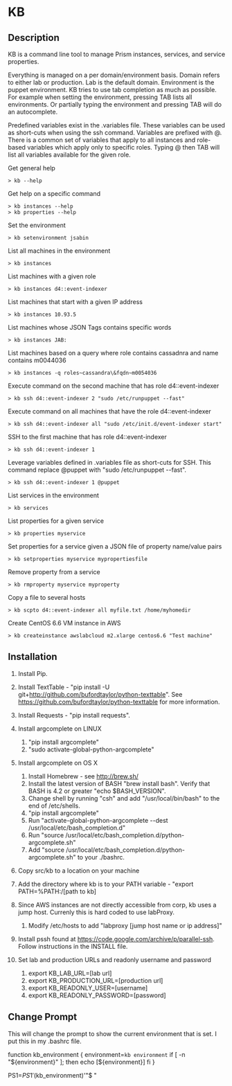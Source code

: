 # KB

## Description 
KB is a command line tool to manage Prism instances, services, and service properties.

Everything is managed on a per domain/environment basis. Domain refers to either lab or production. Lab is the default domain. Environment is the puppet environment.
KB tries to use tab completion as much as possible. For example when setting the environment, pressing TAB lists all environments. Or partially typing the environment
and pressing TAB will do an autocomplete.

Predefined variables exist in the .variables file. These variables can be used as short-cuts when using the ssh command. Variables are prefixed with @. There is a
common set of variables that apply to all instances and role-based variables which apply only to specific roles. Typing @ then TAB will list all variables available
for the given role.

Get general help

    > kb --help
    
Get help on a specific command
    
    > kb instances --help
    > kb properties --help

Set the environment

    > kb setenvironment jsabin
    
List all machines in the environment

    > kb instances
    
List machines with a given role

    > kb instances d4::event-indexer
    
List machines that start with a given IP address
    
    > kb instances 10.93.5
    
List machines whose JSON Tags contains specific words

    > kb instances JAB:
    
List machines based on a query where role contains cassadnra and name contains m0044036

    > kb instances -q roles~cassandra\&fqdn~m0054036
    
Execute command on the second machine that has role d4::event-indexer
    
    > kb ssh d4::event-indexer 2 "sudo /etc/runpuppet --fast"
    
Execute command on all machines that have the role d4::event-indexer

    > kb ssh d4::event-indexer all "sudo /etc/init.d/event-indexer start"
    
SSH to the first machine that has role d4::event-indexer

    > kb ssh d4::event-indexer 1
    
Leverage variables defined in .variables file as short-cuts for SSH. This command replace @puppet with "sudo /etc/runpuppet --fast".

    > kb ssh d4::event-indexer 1 @puppet
    
List services in the environment
    
    > kb services 
    
List properties for a given service

    > kb properties myservice
    
Set properties for a service given a JSON file of property name/value pairs

    > kb setproperties myservice mypropertiesfile   
    
Remove property from a service

    > kb rmproperty myservice myproperty
     
Copy a file to several hosts

    > kb scpto d4::event-indexer all myfile.txt /home/myhomedir
    
Create CentOS 6.6 VM instance in AWS

    > kb createinstance awslabcloud m2.xlarge centos6.6 "Test machine"
    
 
## Installation
 
1. Install Pip.
2. Install TextTable - "pip install -U git+http://github.com/bufordtaylor/python-texttable". See https://github.com/bufordtaylor/python-texttable for more information.
3. Install Requests - "pip install requests".
4. Install argcomplete on LINUX

    1. "pip install argcomplete"
    2. "sudo activate-global-python-argcomplete"
    
5. Install argcomplete on OS X
    
    1. Install Homebrew - see http://brew.sh/
    2. Install the latest version of BASH "brew install bash". Verify that BASH is 4.2 or greater "echo $BASH_VERSION".
    3. Change shell by running "csh" and add "/usr/local/bin/bash" to the end of /etc/shells.
    4. "pip install argcomplete"
    5. Run "activate-global-python-argcomplete --dest /usr/local/etc/bash_completion.d"
    6. Run "source /usr/local/etc/bash_completion.d/python-argcomplete.sh"
    7. Add "source /usr/local/etc/bash_completion.d/python-argcomplete.sh" to your ./bashrc.
    
6. Copy src/kb to a location on your machine
7. Add the directory where kb is to your PATH variable - "export PATH=%PATH:/[path to kb]
8. Since AWS instances are not directly accessible from corp, kb uses a jump host. Currenly this is hard coded to use labProxy.
    
    1. Modify /etc/hosts to add "labproxy	[jump host name or ip address]"
9. Install pssh found at https://code.google.com/archive/p/parallel-ssh. Follow instructions in the INSTALL file.
10. Set lab and production URLs and readonly username and password

    1. export KB_LAB_URL=[lab url]
    2. export KB_PRODUCTION_URL=[production url]
    3. export KB_READONLY_USER=[username]
    4. export KB_READONLY_PASSWORD=[password]
    
## Change Prompt 
This will change the prompt to show the current environment that is set. I put this in my .bashrc file.

function kb_environment {
  environment=`kb environment`
  if [ -n "${environment}" ]; then
        echo [${environment}]
  fi
}

PS1=$PS1'$(kb_environment)'"\$ "
 

